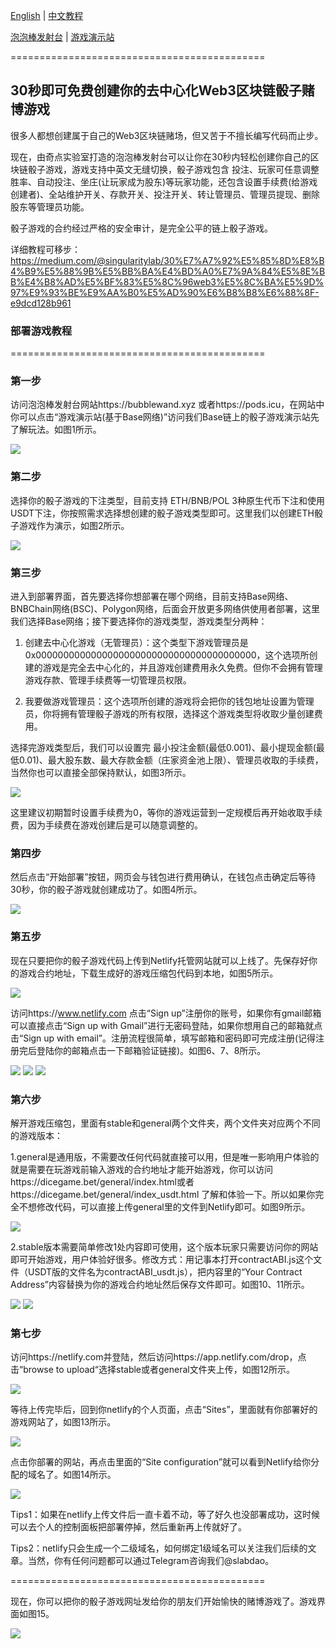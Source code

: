 [English](https://github.com/0xSingularityLab/bubblewand/blob/main/README.md) | [中文教程](https://github.com/0xSingularityLab/bubblewand/blob/main/README_ZH.md)

[泡泡棒发射台](https://bubblewand.xyz/) | [游戏演示站](https://dicegame.bet/) 

============================================

## 30秒即可免费创建你的去中心化Web3区块链骰子赌博游戏

很多人都想创建属于自己的Web3区块链赌场，但又苦于不擅长编写代码而止步。

现在，由奇点实验室打造的泡泡棒发射台可以让你在30秒内轻松创建你自己的区块链骰子游戏，游戏支持中英文无缝切换，骰子游戏包含 投注、玩家可任意调整胜率、自动投注、坐庄(让玩家成为股东)等玩家功能，还包含设置手续费(给游戏创建者)、全站维护开关、存款开关、投注开关、转让管理员、管理员提现、删除股东等管理员功能。

骰子游戏的合约经过严格的安全审计，是完全公平的链上骰子游戏。

详细教程可移步：https://medium.com/@singularitylab/30%E7%A7%92%E5%85%8D%E8%B4%B9%E5%88%9B%E5%BB%BA%E4%BD%A0%E7%9A%84%E5%8E%BB%E4%B8%AD%E5%BF%83%E5%8C%96web3%E5%8C%BA%E5%9D%97%E9%93%BE%E9%AA%B0%E5%AD%90%E6%B8%B8%E6%88%8F-e9dcd128b961

### 部署游戏教程
============================================

### 第一步

访问泡泡棒发射台网站https://bubblewand.xyz 或者https://pods.icu，在网站中你可以点击“游戏演示站(基于Base网络)”访问我们Base链上的骰子游戏演示站先了解玩法。如图1所示。

![](https://miro.medium.com/v2/resize:fit:1400/format:webp/1*y8Px3Gv09hqf1qz3dXpJ0Q.png)

### 第二步

选择你的骰子游戏的下注类型，目前支持 ETH/BNB/POL 3种原生代币下注和使用USDT下注，你按照需求选择想创建的骰子游戏类型即可。这里我们以创建ETH骰子游戏作为演示，如图2所示。

![](https://miro.medium.com/v2/resize:fit:1400/format:webp/1*n_-oL0aN1MUhEaAExX_59g.png)

### 第三步

进入到部署界面，首先要选择你想部署在哪个网络，目前支持Base网络、BNBChain网络(BSC)、Polygon网络，后面会开放更多网络供使用者部署，这里我们选择Base网络；接下要选择你的游戏类型，游戏类型分两种：

1. 创建去中心化游戏（无管理员）：这个类型下游戏管理员是0x0000000000000000000000000000000000000000，这个选项所创建的游戏是完全去中心化的，并且游戏创建费用永久免费。但你不会拥有管理游戏存款、管理手续费等一切管理员权限。

2. 我要做游戏管理员：这个选项所创建的游戏将会把你的钱包地址设置为管理员，你将拥有管理骰子游戏的所有权限，选择这个游戏类型将收取少量创建费用。

选择完游戏类型后，我们可以设置完 最小投注金额(最低0.001)、最小提现金额(最低0.01)、最大股东数、最大存款金额（庄家资金池上限）、管理员收取的手续费，当然你也可以直接全部保持默认，如图3所示。

![](https://miro.medium.com/v2/resize:fit:1400/format:webp/1*ChrZgQ7OJuogK_S6DDul3w.png)

这里建议初期暂时设置手续费为0，等你的游戏运营到一定规模后再开始收取手续费，因为手续费在游戏创建后是可以随意调整的。

### 第四步

然后点击“开始部署”按钮，网页会与钱包进行费用确认，在钱包点击确定后等待30秒，你的骰子游戏就创建成功了。如图4所示。

![](https://miro.medium.com/v2/resize:fit:1400/format:webp/1*x_Va5Wu0mDLQ-qXqgJ-fyg.jpeg)

### 第五步

现在只要把你的骰子游戏代码上传到Netlify托管网站就可以上线了。先保存好你的游戏合约地址，下载生成好的游戏压缩包代码到本地，如图5所示。

![](https://miro.medium.com/v2/resize:fit:1400/format:webp/1*Etx31--o18KKvn4lT7txag.png)

访问https://www.netlify.com 点击“Sign up”注册你的账号，如果你有gmail邮箱可以直接点击“Sign up with Gmail”进行无密码登陆，如果你想用自己的邮箱就点击“Sign up with email”。注册流程很简单，填写邮箱和密码即可完成注册(记得注册完后登陆你的邮箱点击一下邮箱验证链接)。如图6、7、8所示。

![](https://miro.medium.com/v2/resize:fit:1400/format:webp/1*Kx6ov9D7Qnhsd3-m24Q0Ug.png)
![](https://miro.medium.com/v2/resize:fit:1400/format:webp/1*XFc9ugf9OIE7kxd-D91y-A.jpeg)
![](https://miro.medium.com/v2/resize:fit:1400/format:webp/1*OsG9l193RSsizsqEWCQbpg.png)

### 第六步

解开游戏压缩包，里面有stable和general两个文件夹，两个文件夹对应两个不同的游戏版本：

1.general是通用版，不需要改任何代码就直接可以用，但是唯一影响用户体验的就是需要在玩游戏前输入游戏的合约地址才能开始游戏，你可以访问https://dicegame.bet/general/index.html或者https://dicegame.bet/general/index_usdt.html 了解和体验一下。所以如果你完全不想修改代码，可以直接上传general里的文件到Netlify即可。如图9所示。

![](https://miro.medium.com/v2/resize:fit:576/format:webp/1*SdC3kn0wXaq2QjBGql3PiQ.png)

2.stable版本需要简单修改1处内容即可使用，这个版本玩家只需要访问你的网站即可开始游戏，用户体验好很多。修改方式：用记事本打开contractABI.js这个文件（USDT版的文件名为contractABI_usdt.js），把内容里的“Your Contract Address”内容替换为你的游戏合约地址然后保存文件即可。如图10、11所示。

![](https://miro.medium.com/v2/resize:fit:1400/format:webp/1*4O6YC8o3T2KmwAvrcLqEWg.png)
![](https://miro.medium.com/v2/resize:fit:1400/format:webp/1*UJvozkZXtTJvDX_RyoC99A.png)

### 第七步

访问https://netlify.com并登陆，然后访问https://app.netlify.com/drop，点击“browse to upload“选择stable或者general文件夹上传，如图12所示。

![](https://miro.medium.com/v2/resize:fit:1400/format:webp/1*rBtcGul-xv-WmuQZp2BHQw.png)

等待上传完毕后，回到你netlify的个人页面，点击“Sites”，里面就有你部署好的游戏网站了，如图13所示。

![](https://miro.medium.com/v2/resize:fit:1400/format:webp/1*YznuwVvWJhS1Ca7-Q2rL5A.jpeg)

点击你部署的网站，再点击里面的“Site configuration”就可以看到Netlify给你分配的域名了。如图14所示。

![](https://miro.medium.com/v2/resize:fit:1400/format:webp/1*QbfM_6hf3I6OMp124rXyBg.png)

Tips1：如果在netlify上传文件后一直卡着不动，等了好久也没部署成功，这时候可以去个人的控制面板把部署停掉，然后重新再上传就好了。

Tips2：netlify只会生成一个二级域名，如何绑定1级域名可以关注我们后续的文章。当然，你有任何问题都可以通过Telegram咨询我们@slabdao。

============================================

现在，你可以把你的骰子游戏网址发给你的朋友们开始愉快的赌博游戏了。游戏界面如图15。

![](https://miro.medium.com/v2/resize:fit:1400/format:webp/1*_ju4BytTN773SgPYOf2BBQ.png)
